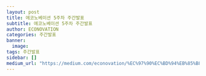 ```yaml
---
layout: post
title: 에코노베이션 5주차 주간발표
subtitle: 에코노베이션 5주차 주간발표
author: ECONOVATION
categories: 주간발표
banner:
  image:
tags: 주간발표
sidebar: []
medium_url: "https://medium.com/econovation/%EC%97%90%EC%BD%94%EB%85%B8%EB%B2%A0%EC%9D%B4%EC%85%98-5%EC%A3%BC%EC%B0%A8-%EC%A3%BC%EA%B0%84%EB%B0%9C%ED%91%9C-467113f2f632"
---
```

